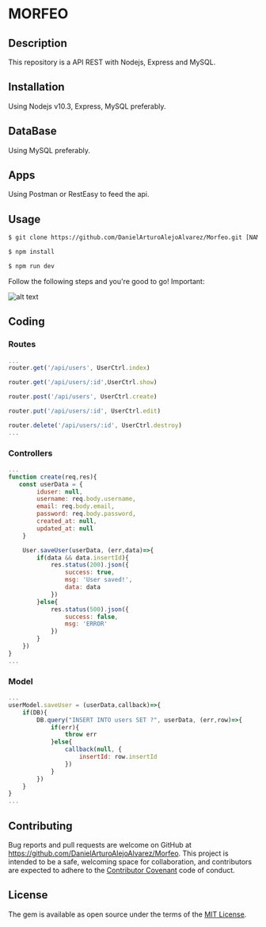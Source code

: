 # MORFEO
## Description

This repository is a API REST with Nodejs, Express and MySQL.

## Installation
Using Nodejs v10.3, Express, MySQL preferably.

## DataBase
Using MySQL preferably.

## Apps
Using Postman or RestEasy to feed the api.

## Usage
```html
$ git clone https://github.com/DanielArturoAlejoAlvarez/Morfeo.git [NAME APP] 

$ npm install

$ npm run dev
```
Follow the following steps and you're good to go! Important:


![alt text](https://raw.githubusercontent.com/codekirei/node-multispinner/master/extras/demo.gif)


## Coding

### Routes

```javascript
...
router.get('/api/users', UserCtrl.index)

router.get('/api/users/:id',UserCtrl.show)

router.post('/api/users', UserCtrl.create)

router.put('/api/users/:id', UserCtrl.edit)

router.delete('/api/users/:id', UserCtrl.destroy)
...
```

### Controllers

```javascript
...
function create(req,res){
   const userData = {
        iduser: null,
        username: req.body.username,
        email: req.body.email,
        password: req.body.password,
        created_at: null,
        updated_at: null
    }

    User.saveUser(userData, (err,data)=>{
        if(data && data.insertId){
            res.status(200).json({
                success: true,
                msg: 'User saved!',
                data: data
            })
        }else{
            res.status(500).json({
                success: false,
                msg: 'ERROR'
            })
        }
    })
}
...

```


### Model

```javascript
...
userModel.saveUser = (userData,callback)=>{
    if(DB){
        DB.query("INSERT INTO users SET ?", userData, (err,row)=>{
            if(err){
                throw err
            }else{
                callback(null, {
                    insertId: row.insertId
                })
            }
        })
    }
}
...
```

## Contributing

Bug reports and pull requests are welcome on GitHub at https://github.com/DanielArturoAlejoAlvarez/Morfeo. This project is intended to be a safe, welcoming space for collaboration, and contributors are expected to adhere to the [Contributor Covenant](http://contributor-covenant.org) code of conduct.


## License

The gem is available as open source under the terms of the [MIT License](http://opensource.org/licenses/MIT).